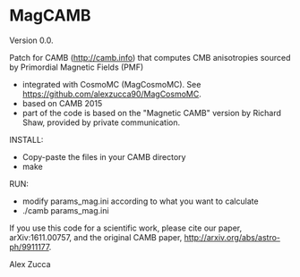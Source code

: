 # MagCAMB
Version 0.0.

Patch for CAMB (http://camb.info) that computes CMB anisotropies sourced by Primordial Magnetic Fields (PMF)

- integrated with CosmoMC (MagCosmoMC). See https://github.com/alexzucca90/MagCosmoMC. 
- based on CAMB 2015
- part of the code is based on the "Magnetic CAMB" version by Richard Shaw, provided by private communication.

INSTALL: 
- Copy-paste the files in your CAMB directory 
- make

RUN:
- modify params_mag.ini according to what you want to calculate 
- ./camb params_mag.ini

If you use this code for a scientific work, please cite our paper, arXiv:1611.00757, and the original CAMB paper, http://arxiv.org/abs/astro-ph/9911177.

Alex Zucca


